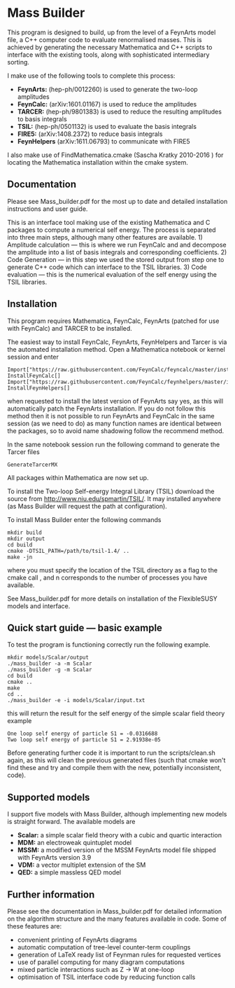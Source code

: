 Mass Builder
======

This program is designed to build, up from the level of a FeynArts model file, a C++ computer code to evaluate renormalised masses. This is achieved by generating the necessary Mathematica and C++ scripts to interface with the existing tools, along with sophisticated intermediary sorting.

I make use of the following tools to complete this process:

- **FeynArts:** (hep-ph/0012260) is used to generate the two-loop amplitudes
- **FeynCalc:**  (arXiv:1601.01167) is used to reduce the amplitudes
- **TARCER:**  (hep-ph/9801383) is used to reduce the resulting amplitudes to basis integrals
- **TSIL:**  (hep-ph/0501132) is used to evaluate the basis integrals
- **FIRE5:**  (arXiv:1408.2372) to reduce basis integrals
- **FeynHelpers** (arXiv:1611.06793) to communicate with FIRE5

I also make use of FindMathematica.cmake (Sascha Kratky 2010-2016 ) for locating the Mathematica installation within the cmake system.

Documentation
--
Please see Mass_builder.pdf for the most up to date and detailed installation instructions and user guide.


This is an interface tool making use of the existing Mathematica and C packages to compute a numerical self energy.  The process is separated into three main steps, although many other features are available.  1) Amplitude calculation — this is where we run FeynCalc and and decompose the amplitude into a list of basis integrals and corresponding coefficients. 2) Code Generation — in this step we used the stored output from step one to generate C++ code which can interface to the TSIL libraries.  3) Code evaluation — this is the numerical evaluation of the self energy using the TSIL libraries.


Installation
--

This program requires Mathematica, FeynCalc, FeynArts (patched for use with FeynCalc) and TARCER to be installed.

The easiest way to install FeynCalc, FeynArts, FeynHelpers and Tarcer is via the automated installation method.  Open a Mathematica notebook or kernel session and enter
```
Import["https://raw.githubusercontent.com/FeynCalc/feyncalc/master/install.m"]
InstallFeynCalc[]
Import["https://raw.githubusercontent.com/FeynCalc/feynhelpers/master/install.m"]
InstallFeynHelpers[]
```
when requested to install the latest version of FeynArts say yes, as this will automatically patch the FeynArts installation.  If you do not follow this method then it is not possible to run FeynArts and FeynCalc in the same session (as we need to do) as many function names are identical between the packages, so to avoid name shadowing follow the recommend method.

In the same notebook session run the following command to generate the Tarcer files
```
GenerateTarcerMX
```
All packages within Mathematica are now set up.

To install the Two-loop Self-energy Integral Library (TSIL) download the source from http://www.niu.edu/spmartin/TSIL/. It may installed anywhere (as Mass Builder will request the path at configuration).

To install Mass Builder enter the following commands

```
mkdir build
mkdir output
cd build
cmake -DTSIL_PATH=/path/to/tsil-1.4/ ..
make -jn
```
where you must specify the location of the TSIL directory as a flag to the cmake call , and n corresponds to the number of processes you have available.

See Mass_builder.pdf for more details on installation of the FlexibleSUSY models and interface.

Quick start guide — basic example
--

To test the program is functioning correctly run the following example.


```
mkdir models/Scalar/output
./mass_builder -a -m Scalar
./mass_builder -g -m Scalar
cd build
cmake ..
make
cd ..
./mass_builder -e -i models/Scalar/input.txt
```

this will return the result for the self energy of the simple scalar field theory example

```
One loop self energy of particle S1 = -0.0316688
Two loop self energy of particle S1 = 2.91938e-05
```

Before generating further code it is important to run the scripts/clean.sh again, as this will clean the previous generated files (such that cmake won't find these and try and compile them with the new, potentially inconsistent, code).

Supported models
--
I support five models with Mass Builder, although implementing new models is straight forward.  The available models are

- **Scalar:** a simple scalar field theory with a cubic and quartic interaction
- **MDM:** an electroweak quintuplet model
- **MSSM:** a modified version of the MSSM FeynArts model file shipped with FeynArts version 3.9
- **VDM:** a vector multiplet extension of the SM
- **QED:** a simple massless QED model

Further information
--

Please see the documentation in Mass_builder.pdf for detailed information on the algorithm structure and the many features available in code.  Some of these features are:

- convenient printing of FeynArts diagrams
- automatic computation of tree-level counter-term couplings
- generation of LaTeX ready list of Feynman rules for requested vertices
- use of parallel computing for many diagram computations
- mixed particle interactions such as Z -> W at one-loop
- optimisation of TSIL interface code by reducing function calls






